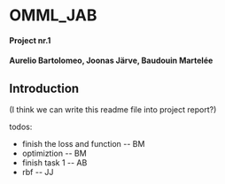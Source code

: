 # OMML_JAB
#### Project nr.1
#### Aurelio Bartolomeo, Joonas Järve, Baudouin Martelée 
## Introduction
(I think we can write this readme file into project report?)

todos:
* finish the loss and function -- BM
* optimiztion -- BM
* finish task 1 -- AB
* rbf -- JJ
